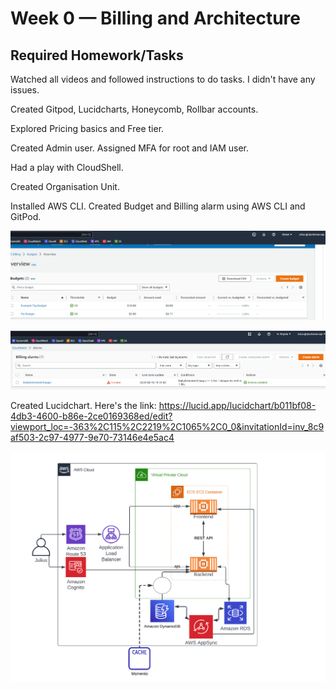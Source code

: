 # Week 0 — Billing and Architecture

## Required Homework/Tasks

Watched all videos and followed instructions to do tasks. I didn't have any issues.

Created Gitpod, Lucidcharts, Honeycomb, Rollbar accounts.

Explored Pricing basics and Free tier.

Created Admin user. Assigned MFA for root and IAM user. 

Had a play with CloudShell.

Created Organisation Unit.

Installed AWS CLI. Created Budget and Billing alarm using AWS CLI and GitPod.

![Budget](assets/Budget%20proof.png)

![Billing alarm](assets/Billing%20Alarm.png)

Created Lucidchart. Here's the link:
https://lucid.app/lucidchart/b011bf08-4db3-4600-b86e-2ce0169368ed/edit?viewport_loc=-363%2C115%2C2219%2C1065%2C0_0&invitationId=inv_8c9af503-2c97-4977-9e70-73146e4e5ac4

![Lucidchart](assets/Screenshot%202023-02-17%20191740.png)

